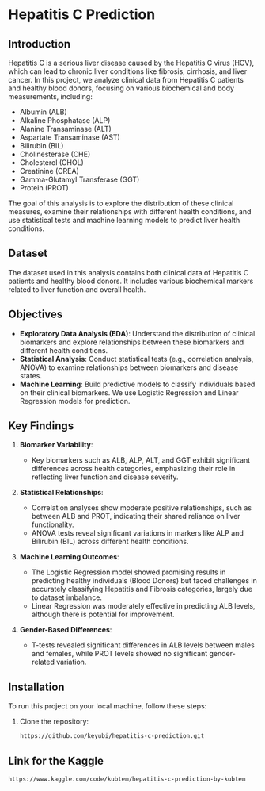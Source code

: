 # Hepatitis C Prediction

## Introduction

Hepatitis C is a serious liver disease caused by the Hepatitis C virus (HCV), which can lead to chronic liver conditions like fibrosis, cirrhosis, and liver cancer. In this project, we analyze clinical data from Hepatitis C patients and healthy blood donors, focusing on various biochemical and body measurements, including:

- Albumin (ALB)
- Alkaline Phosphatase (ALP)
- Alanine Transaminase (ALT)
- Aspartate Transaminase (AST)
- Bilirubin (BIL)
- Cholinesterase (CHE)
- Cholesterol (CHOL)
- Creatinine (CREA)
- Gamma-Glutamyl Transferase (GGT)
- Protein (PROT)

The goal of this analysis is to explore the distribution of these clinical measures, examine their relationships with different health conditions, and use statistical tests and machine learning models to predict liver health conditions.

## Dataset

The dataset used in this analysis contains both clinical data of Hepatitis C patients and healthy blood donors. It includes various biochemical markers related to liver function and overall health.

## Objectives

- **Exploratory Data Analysis (EDA)**: Understand the distribution of clinical biomarkers and explore relationships between these biomarkers and different health conditions.
- **Statistical Analysis**: Conduct statistical tests (e.g., correlation analysis, ANOVA) to examine relationships between biomarkers and disease states.
- **Machine Learning**: Build predictive models to classify individuals based on their clinical biomarkers. We use Logistic Regression and Linear Regression models for prediction.

## Key Findings

1. **Biomarker Variability**: 
   - Key biomarkers such as ALB, ALP, ALT, and GGT exhibit significant differences across health categories, emphasizing their role in reflecting liver function and disease severity.
   
2. **Statistical Relationships**: 
   - Correlation analyses show moderate positive relationships, such as between ALB and PROT, indicating their shared reliance on liver functionality.
   - ANOVA tests reveal significant variations in markers like ALP and Bilirubin (BIL) across different health conditions.

3. **Machine Learning Outcomes**: 
   - The Logistic Regression model showed promising results in predicting healthy individuals (Blood Donors) but faced challenges in accurately classifying Hepatitis and Fibrosis categories, largely due to dataset imbalance.
   - Linear Regression was moderately effective in predicting ALB levels, although there is potential for improvement.

4. **Gender-Based Differences**: 
   - T-tests revealed significant differences in ALB levels between males and females, while PROT levels showed no significant gender-related variation.

## Installation

To run this project on your local machine, follow these steps:

1. Clone the repository:
   ```bash
   https://github.com/keyubi/hepatitis-c-prediction.git

## Link for the Kaggle
   ```bash
https://www.kaggle.com/code/kubtem/hepatitis-c-prediction-by-kubtem

